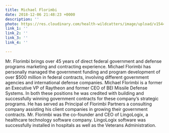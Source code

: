 ```yaml
---
title: Michael Florimbi
date: 2018-12-06 21:48:23 +0000
description: ''
photo: https://res.cloudinary.com/health-wildcatters/image/upload/v1544132926/image.png
link_1: ''
link_2: ''
link_3: ''
link_4: ''

---
```

Mr. Florimbi brings over 45 years of direct federal government and defense programs marketing and contracting experience. Michael Florimbi has personally managed the government funding and program development of over $500 million in federal contracts, involving different government agencies and international defense companies. Michael Florimbi is a former an Executive VP of Raytheon and former CEO of BEI Missile Defense Systems. In both these positions he was credited with building and successfully winning government contracts for these company’s strategic programs. He has served as Principal of Florimbi Partners a consulting company assisting his client companies in growing their government contracts. Mr. Florimbi was the co-founder and CEO of LingoLogix, a healthcare technology software company. LingoLogix software was successfully installed in hospitals as well as the Veterans Administration.